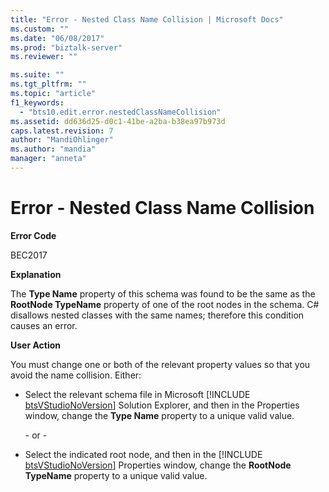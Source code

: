 ```yaml
---
title: "Error - Nested Class Name Collision | Microsoft Docs"
ms.custom: ""
ms.date: "06/08/2017"
ms.prod: "biztalk-server"
ms.reviewer: ""

ms.suite: ""
ms.tgt_pltfrm: ""
ms.topic: "article"
f1_keywords: 
  - "bts10.edit.error.nestedClassNameCollision"
ms.assetid: dd636d25-d0c1-41be-a2ba-b38ea97b973d
caps.latest.revision: 7
author: "MandiOhlinger"
ms.author: "mandia"
manager: "anneta"
---
```

# Error - Nested Class Name Collision
**Error Code**  

 BEC2017  

 **Explanation**  

 The **Type Name** property of this schema was found to be the same as the **RootNode TypeName** property of one of the root nodes in the schema. C# disallows nested classes with the same names; therefore this condition causes an error.  

 **User Action**  

 You must change one or both of the relevant property values so that you avoid the name collision. Either:  

- Select the relevant schema file in Microsoft [!INCLUDE [btsVStudioNoVersion](../includes/btsvstudionoversion-md.md)] Solution Explorer, and then in the Properties window, change the <strong>Type Name</strong> property to a unique valid value.  

   \- or -  

- Select the indicated root node, and then in the [!INCLUDE [btsVStudioNoVersion](../includes/btsvstudionoversion-md.md)] Properties window, change the <strong>RootNode TypeName</strong> property to a unique valid value.
